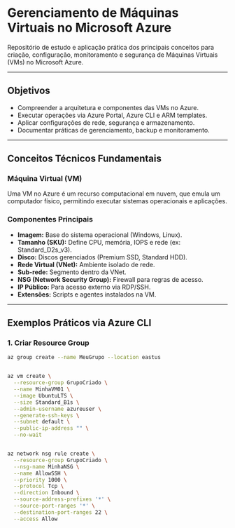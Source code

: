 # Gerenciamento de Máquinas Virtuais no Microsoft Azure

Repositório de estudo e aplicação prática dos principais conceitos para criação, configuração, monitoramento e segurança de Máquinas Virtuais (VMs) no Microsoft Azure.

---

## Objetivos

- Compreender a arquitetura e componentes das VMs no Azure.
- Executar operações via Azure Portal, Azure CLI e ARM templates.
- Aplicar configurações de rede, segurança e armazenamento.
- Documentar práticas de gerenciamento, backup e monitoramento.


---

## Conceitos Técnicos Fundamentais

### Máquina Virtual (VM)

Uma VM no Azure é um recurso computacional em nuvem, que emula um computador físico, permitindo executar sistemas operacionais e aplicações.

### Componentes Principais

- **Imagem:** Base do sistema operacional (Windows, Linux).
- **Tamanho (SKU):** Define CPU, memória, IOPS e rede (ex: Standard_D2s_v3).
- **Disco:** Discos gerenciados (Premium SSD, Standard HDD).
- **Rede Virtual (VNet):** Ambiente isolado de rede.
- **Sub-rede:** Segmento dentro da VNet.
- **NSG (Network Security Group):** Firewall para regras de acesso.
- **IP Público:** Para acesso externo via RDP/SSH.
- **Extensões:** Scripts e agentes instalados na VM.

---

## Exemplos Práticos via Azure CLI

### 1. Criar Resource Group

```bash
az group create --name MeuGrupo --location eastus


az vm create \
  --resource-group GrupoCriado \
  --name MinhaVM01 \
  --image UbuntuLTS \
  --size Standard_B1s \
  --admin-username azureuser \
  --generate-ssh-keys \
  --subnet default \
  --public-ip-address "" \
  --no-wait


az network nsg rule create \
  --resource-group GrupoCriado \
  --nsg-name MinhaNSG \
  --name AllowSSH \
  --priority 1000 \
  --protocol Tcp \
  --direction Inbound \
  --source-address-prefixes '*' \
  --source-port-ranges '*' \
  --destination-port-ranges 22 \
  --access Allow
